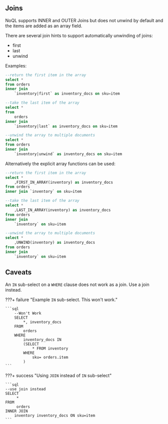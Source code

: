 ## Joins

NoQL supports INNER and OUTER Joins but does not unwind by default and the items are added as an array field.

There are several join hints to support automatically unwinding of joins:

- first
- last
- unwind

Examples:

```sql
--return the first item in the array
select * 
from orders 
inner join 
    `inventory|first` as inventory_docs on sku=item

--take the last item of the array
select * 
from 
    orders 
inner join 
    `inventory|last` as inventory_docs on sku=item

--unwind the array to multiple documents
select * 
from orders 
inner join 
    `inventory|unwind` as inventory_docs on sku=item
```

Alternatively the explicit array functions can be used:

```sql
--return the first item in the array
select *
    ,FIRST_IN_ARRAY(inventory) as inventory_docs 
from orders 
inner join `inventory` on sku=item

--take the last item of the array
select *
    ,LAST_IN_ARRAY(inventory) as inventory_docs 
from orders 
inner join 
    `inventory` on sku=item

--unwind the array to multiple documents
select *
    ,UNWIND(inventory) as inventory_docs 
from orders
inner join 
    `inventory` on sku=item
```

## Caveats


 An `IN` sub-select on a `WHERE` clause does not work as a join. Use a join instead.


???+ failure "Example `IN` sub-select. This won't work."

    ```sql
        --Won't Work
        SELECT 
            *, inventory_docs
        FROM 
            orders
        WHERE 
            inventory_docs IN 
            (SELECT 
                * FROM inventory
            WHERE 
                sku= orders.item
            )
    ```
        
???+ success "Using `JOIN` instead of `IN` sub-select"
    
    ```sql
    --use join instead
    SELECT
         *
    FROM
         orders
    INNER JOIN
        inventory inventory_docs ON sku=item
    ```
